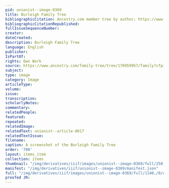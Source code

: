 ```yaml
---
pid: unionist--image-0369
title: Burleigh Family Tree
bibliographicCitation: Ancestry.com member tree by author; https://www.ancestry.com/family-tree/tree/170959957/family?cfpid=112221870097
bibliographicCitationRepublished: 
fullIssueSequenceNumber: 
creator: 
dateCreated: 
description: Burleigh Family Tree
language: English
publisher: 
IsPartOf: 
rights: Own Work
source: https://www.ancestry.com/family-tree/tree/170959957/family?cfpid=112221870097
subject: 
type: image
category: Image
articleType: 
volume: 
issue: 
transcription: 
scholarlyNotes: 
commentary: 
relatedPeople: 
featured: 
repeated: 
relatedImage: 
relatedText: unionist--article-0017
relatedTextIssue: 
filename: 
caption: A screenshot of the Burleigh Family Tree
order: '780'
layout: items_item
collection: items
thumbnail: "/img/derivatives/iiif/images/unionist--image-0369/full/250,/0/default.jpg"
manifest: "/img/derivatives/iiif/unionist--image-0369/manifest.json"
full: "/img/derivatives/iiif/images/unionist--image-0369/full/1140,/0/default.jpg"
proofed JR: 
---
```

